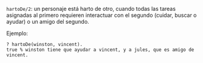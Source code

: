`hartoDe/2`: un personaje está harto de otro, cuando todas las tareas asignadas al primero requieren interactuar con el segundo (cuidar, buscar o ayudar) o un amigo del segundo.

Ejemplo:

```
? hartoDe(winston, vincent).
true % winston tiene que ayudar a vincent, y a jules, que es amigo de vincent.
```
